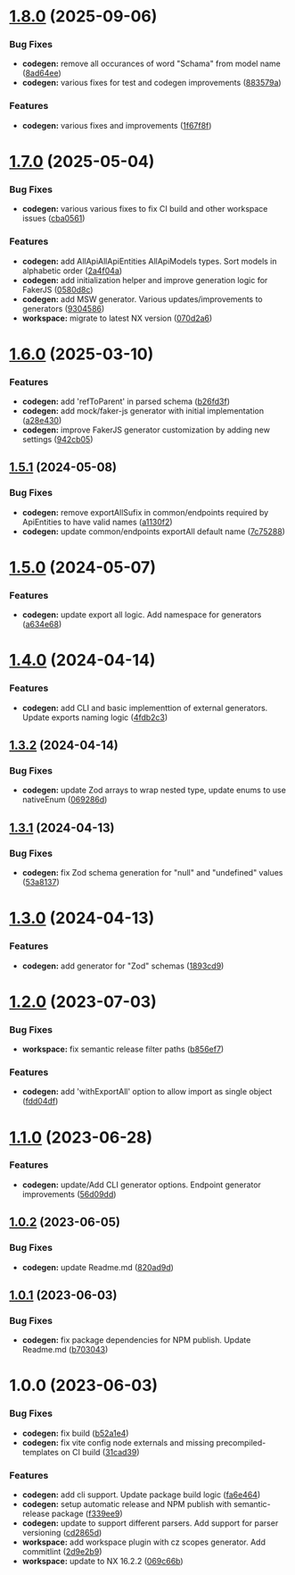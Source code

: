 # [1.8.0](https://github.com/ossts/mono/compare/@ossts/codegen-v1.7.0...@ossts/codegen-v1.8.0) (2025-09-06)


### Bug Fixes

* **codegen:** remove all occurances of word "Schama" from model name ([8ad64ee](https://github.com/ossts/mono/commit/8ad64ee1b7da25551ec3ed9915397cc112d23053))
* **codegen:** various fixes for test and codegen improvements ([883579a](https://github.com/ossts/mono/commit/883579ad71fb46c3f28d1cd56d1671e10a377d1b))


### Features

* **codegen:** various fixes and improvements ([1f67f8f](https://github.com/ossts/mono/commit/1f67f8fea9267d66ab9d84ab20bd31f13aa547a5))

# [1.7.0](https://github.com/ossts/mono/compare/@ossts/codegen-v1.6.0...@ossts/codegen-v1.7.0) (2025-05-04)


### Bug Fixes

* **codegen:** various various fixes to fix CI build and other workspace issues ([cba0561](https://github.com/ossts/mono/commit/cba0561a0cf63a4cc7e0d84c98a8961673131514))


### Features

* **codegen:** add AllApiAllApiEntities AllApiModels types. Sort models in alphabetic order ([2a4f04a](https://github.com/ossts/mono/commit/2a4f04a72b51214409b66623aa868cdc82470032))
* **codegen:** add initialization helper and improve generation logic for FakerJS ([0580d8c](https://github.com/ossts/mono/commit/0580d8c6deb62a102c4cf1540a77e086ed0a5b6c))
* **codegen:** add MSW generator. Various updates/improvements to generators ([9304586](https://github.com/ossts/mono/commit/93045866539cf8e651603fd50b00c1c576ec8249))
* **workspace:** migrate to latest NX version ([070d2a6](https://github.com/ossts/mono/commit/070d2a61626e3b78558bc0bddc6ed1f285f6a0e4))

# [1.6.0](https://github.com/ossts/mono/compare/@ossts/codegen-v1.5.1...@ossts/codegen-v1.6.0) (2025-03-10)


### Features

* **codegen:** add 'refToParent' in parsed schema ([b26fd3f](https://github.com/ossts/mono/commit/b26fd3ff8aac4fe58a8867bae764e630459fda10))
* **codegen:** add mock/faker-js generator with initial implementation ([a28e430](https://github.com/ossts/mono/commit/a28e43003212841e9bfc0fbdcfd2d678315e8c65))
* **codegen:** improve FakerJS generator customization by adding new settings ([942cb05](https://github.com/ossts/mono/commit/942cb058717aea5d3ac7fa84a00874642a866f95))

## [1.5.1](https://github.com/ossts/mono/compare/@ossts/codegen-v1.5.0...@ossts/codegen-v1.5.1) (2024-05-08)


### Bug Fixes

* **codegen:** remove exportAllSufix in common/endpoints required by ApiEntities to have valid names ([a1130f2](https://github.com/ossts/mono/commit/a1130f256575ee16133d0afd55049ac6eab03093))
* **codegen:** update common/endpoints exportAll default name ([7c75288](https://github.com/ossts/mono/commit/7c75288149852f1e45db424e67123a803f04f30d))

# [1.5.0](https://github.com/ossts/mono/compare/@ossts/codegen-v1.4.0...@ossts/codegen-v1.5.0) (2024-05-07)


### Features

* **codegen:** update export all logic. Add namespace for generators ([a634e68](https://github.com/ossts/mono/commit/a634e688c1b0a238cde52758da6b1aeba186cb30))

# [1.4.0](https://github.com/ossts/mono/compare/@ossts/codegen-v1.3.2...@ossts/codegen-v1.4.0) (2024-04-14)


### Features

* **codegen:** add CLI and basic implementtion of external generators. Update exports naming logic ([4fdb2c3](https://github.com/ossts/mono/commit/4fdb2c33471f44b6e1bd4965e7e0c8d5c0cf7bbb))

## [1.3.2](https://github.com/ossts/mono/compare/@ossts/codegen-v1.3.1...@ossts/codegen-v1.3.2) (2024-04-14)


### Bug Fixes

* **codegen:** update Zod arrays to wrap nested type, update enums to use nativeEnum ([069286d](https://github.com/ossts/mono/commit/069286de536d0b74d14c947fb0ace69147954119))

## [1.3.1](https://github.com/ossts/mono/compare/@ossts/codegen-v1.3.0...@ossts/codegen-v1.3.1) (2024-04-13)


### Bug Fixes

* **codegen:** fix Zod schema generation for "null" and "undefined" values ([53a8137](https://github.com/ossts/mono/commit/53a813747635b4dcdf0b88395cde23f9e5b4bb00))

# [1.3.0](https://github.com/ossts/mono/compare/@ossts/codegen-v1.2.0...@ossts/codegen-v1.3.0) (2024-04-13)


### Features

* **codegen:** add generator for "Zod" schemas ([1893cd9](https://github.com/ossts/mono/commit/1893cd9286286dd294397fae05a0e2a28be4168f))

# [1.2.0](https://github.com/ossts/mono/compare/@ossts/codegen-v1.1.0...@ossts/codegen-v1.2.0) (2023-07-03)


### Bug Fixes

* **workspace:** fix semantic release filter paths ([b856ef7](https://github.com/ossts/mono/commit/b856ef77a2606667995a7bf4003bbed8a02e8305))


### Features

* **codegen:** add 'withExportAll' option to allow import as single object ([fdd04df](https://github.com/ossts/mono/commit/fdd04df1b37488ec9ad8d6bc5f60bf081a84535f))

# [1.1.0](https://github.com/ossts/mono/compare/@ossts/codegen-v1.0.2...@ossts/codegen-v1.1.0) (2023-06-28)


### Features

* **codegen:** update/Add CLI generator options. Endpoint generator improvements ([56d09dd](https://github.com/ossts/mono/commit/56d09ddadd5873405d2abfd6fe4577eaca011faa))

## [1.0.2](https://github.com/ossts/mono/compare/@ossts/codegen-v1.0.1...@ossts/codegen-v1.0.2) (2023-06-05)


### Bug Fixes

* **codegen:** update Readme.md ([820ad9d](https://github.com/ossts/mono/commit/820ad9d97ae4d20f6ba81cedcdbdc65859c84609))

## [1.0.1](https://github.com/ossts/mono/compare/@ossts/codegen-v1.0.0...@ossts/codegen-v1.0.1) (2023-06-03)


### Bug Fixes

* **codegen:** fix package dependencies for NPM publish. Update Readme.md ([b703043](https://github.com/ossts/mono/commit/b703043c73740e3665eee8b64f748bb766012d88))

# 1.0.0 (2023-06-03)


### Bug Fixes

* **codegen:** fix build ([b52a1e4](https://github.com/ossts/mono/commit/b52a1e49e88f29aa442334bdc8023c9b3a68db27))
* **codegen:** fix vite config node externals and missing precompiled-templates on CI build ([31cad39](https://github.com/ossts/mono/commit/31cad39351221540808d7e642a01f9ee30c499bd))


### Features

* **codegen:** add cli support. Update package build logic ([fa6e464](https://github.com/ossts/mono/commit/fa6e4640d1c645d606863f8b365f0b86c7aa8e1f))
* **codegen:** setup automatic release and NPM publish with semantic-release package ([f339ee9](https://github.com/ossts/mono/commit/f339ee9dcb58fd64d0e5f95d4a0c32c8768c6ea0))
* **codegen:** update to support different parsers. Add support for parser versioning ([cd2865d](https://github.com/ossts/mono/commit/cd2865d88b240229e5afa6de386d4900a8656228))
* **workspace:** add workspace plugin with cz scopes generator. Add commitlint ([2d9e2b9](https://github.com/ossts/mono/commit/2d9e2b9ec7a83a7390732c341b38d7a18eed3988))
* **workspace:** update to NX 16.2.2 ([069c66b](https://github.com/ossts/mono/commit/069c66b449bb663d66fc2a38dd4dbb4f4e221839))
